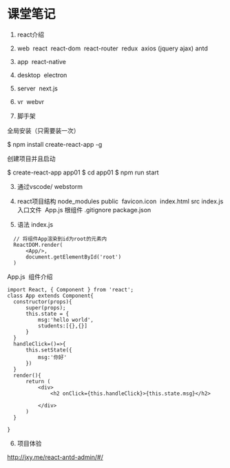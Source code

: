 # 课堂笔记

1. react介绍

  1. web
    ​	react
    ​	react-dom
    ​	react-router
    ​	redux
    ​	axios (jquery ajax)
    ​	antd
  2. app
    ​	react-native
  3. desktop
    ​	electron
  4. server
    ​	next.js
  5. vr
    ​	webvr

2. 脚手架

  全局安装（只需要装一次）

  $ npm install create-react-app -g

  创建项目并且启动

  $ create-react-app app01
  $ cd app01
  $ npm run start

3. 通过vscode/ webstorm

4. react项目结构
  node_modules
  public
  ​	favicon.icon
  ​	index.html
  src
  ​	index.js 		入口文件
  ​	App.js 		根组件
  .gitignore
  package.json

5. 语法
  index.js

  ```
  	// 将组件App渲染到id为root的元素内
  	ReactDOM.render(
  		<App/>,
  		document.getElementById('root')
  	)
  ```

  App.js
  ​	组件介绍

  ```
  import React, { Component } from 'react';
  class App extends Component{
  	constructor(props){
  		super(props);
  		this.state = {
  			msg:'hello world',
  			students:[{},{}]
  		}
  	}
  	handleClick=()=>{
  		this.setState({
  			msg:'你好'
  		})
  	}
  	render(){
  		return (
  			<div>
  				<h2 onClick={this.handleClick}>{this.state.msg}</h2>
  
  			</div>
  		)
  	}
  
  }
  ```

6. 项目体验

http://jxy.me/react-antd-admin/#/